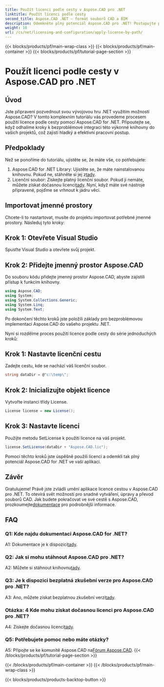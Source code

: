 ```yaml
---
title: Použít licenci podle cesty v Aspose.CAD pro .NET
linktitle: Použít licenci podle cesty
second_title: Aspose.CAD .NET – formát souborů CAD a BIM
description: Odemkněte plný potenciál Aspose.CAD pro .NET! Postupujte podle našeho podrobného průvodce pro bezproblémové použití licence. Pozvedněte nyní svou hru pro manipulaci se soubory CAD!
weight: 10
url: /cs/net/licensing-and-configuration/apply-license-by-path/
---
```


{{< blocks/products/pf/main-wrap-class >}}
{{< blocks/products/pf/main-container >}}
{{< blocks/products/pf/tutorial-page-section >}}

# Použít licenci podle cesty v Aspose.CAD pro .NET

## Úvod

Jste připraveni pozvednout svou vývojovou hru .NET využitím možností Aspose.CAD? V tomto komplexním tutoriálu vás provedeme procesem použití licence podle cesty pomocí Aspose.CAD for .NET. Připoutejte se, když odhalíme kroky k bezproblémové integraci této výkonné knihovny do vašich projektů, což zajistí hladký a efektivní pracovní postup.

## Předpoklady

Než se ponoříme do tutoriálu, ujistěte se, že máte vše, co potřebujete:
1.  Aspose.CAD for .NET Library: Ujistěte se, že máte nainstalovanou knihovnu. Pokud ne, stáhněte si jej z[tady](https://releases.aspose.com/cad/net/).
2.  Licenční soubor: Získejte platný licenční soubor. Pokud ji nemáte, můžete získat dočasnou licenci[tady](https://purchase.aspose.com/temporary-license/).
Nyní, když máte své nástroje připravené, pojďme se vrhnout k jádru věci.

## Importovat jmenné prostory

Chcete-li to nastartovat, musíte do projektu importovat potřebné jmenné prostory. Následuj tyto kroky:

## Krok 1: Otevřete Visual Studio

Spusťte Visual Studio a otevřete svůj projekt.

## Krok 2: Přidejte jmenný prostor Aspose.CAD

Do souboru kódu přidejte jmenný prostor Aspose.CAD, abyste zajistili přístup k funkcím knihovny.
```csharp
using Aspose.CAD;
using System;
using System.Collections.Generic;
using System.Linq;
using System.Text;
```
Po dokončení těchto kroků jste položili základy pro bezproblémovou implementaci Aspose.CAD do vašeho projektu .NET.

Nyní si rozdělme proces použití licence podle cesty do série jednoduchých kroků:

## Krok 1: Nastavte licenční cestu

Zadejte cestu, kde se nachází váš licenční soubor.
```csharp
string dataDir = @"c:\temp\";
```

## Krok 2: Inicializujte objekt licence

Vytvořte instanci třídy License.
```csharp
License license = new License();
```

## Krok 3: Nastavte licenci

Použijte metodu SetLicense k použití licence na váš projekt.
```csharp
license.SetLicense(dataDir + "Aspose.CAD.lic");
```

Pomocí těchto kroků jste úspěšně použili licenci a odemkli tak plný potenciál Aspose.CAD for .NET ve vaší aplikaci.

## Závěr

Gratulujeme! Právě jste zvládli umění aplikace licence cestou v Aspose.CAD pro .NET. To otevírá svět možností pro snadné vytváření, úpravy a převod souborů CAD. Jak budete pokračovat ve své cestě s Aspose.CAD, prozkoumejte[dokumentace](https://reference.aspose.com/cad/net/) pro podrobnější informace.

## FAQ

### Q1: Kde najdu dokumentaci Aspose.CAD for .NET?

 A1: Dokumentace je k dispozici[tady](https://reference.aspose.com/cad/net/).

### Q2: Jak si mohu stáhnout Aspose.CAD pro .NET?

 A2: Můžete si stáhnout knihovnu[tady](https://releases.aspose.com/cad/net/).

### Q3: Je k dispozici bezplatná zkušební verze pro Aspose.CAD pro .NET?

A3: Ano, můžete získat bezplatnou zkušební verzi[tady](https://releases.aspose.com/).

### Otázka: 4 Kde mohu získat dočasnou licenci pro Aspose.CAD pro .NET?

 A4: Získejte dočasnou licenci[tady](https://purchase.aspose.com/temporary-license/).

### Q5: Potřebujete pomoc nebo máte otázky?

 A5: Připojte se ke komunitě Aspose.CAD na[Fórum Aspose.CAD](https://forum.aspose.com/c/cad/19).
{{< /blocks/products/pf/tutorial-page-section >}}

{{< /blocks/products/pf/main-container >}}
{{< /blocks/products/pf/main-wrap-class >}}

{{< blocks/products/products-backtop-button >}}
